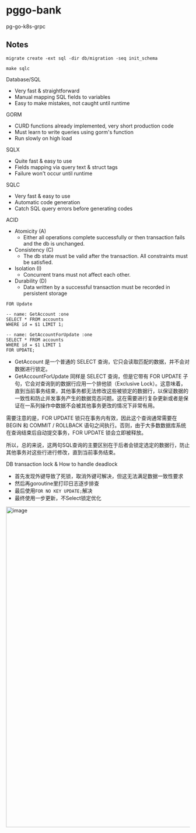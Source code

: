 # pggo-bank
pg-go-k8s-grpc

## Notes

```
migrate create -ext sql -dir db/migration -seq init_schema

make sqlc
```

Database/SQL

- Very fast & straightforward
- Manual mapping SQL fields to variables
- Easy to make mistakes, not caught until runtime

GORM

- CURD functions already implemented, very short production code
- Must learn to write queries using gorm's function
- Run slowly on high load

SQLX

- Quite fast & easy to use
- Fields mapping via query text & struct tags
- Failure won't occur until runtime

SQLC

- Very fast & easy to use
- Automatic code generation
- Catch SQL query errors before generating codes

ACID

- Atomicity (A)
  - Either all operations complete successfully or then transaction fails and the db is unchanged.
- Consistency (C)
  - The db state must be valid after the transaction. All constraints must be satisfied.
- Isolation (I)
  - Concurrent trans must not affect each other.
- Durability (D)
  - Data written by a successful transaction must be recorded in persistent storage

`FOR Update`

```
-- name: GetAccount :one
SELECT * FROM accounts
WHERE id = $1 LIMIT 1;

-- name: GetAccountForUpdate :one
SELECT * FROM accounts
WHERE id = $1 LIMIT 1
FOR UPDATE;
```

- GetAccount 是一个普通的 SELECT 查询，它只会读取匹配的数据，并不会对数据进行锁定。
- GetAccountForUpdate 同样是 SELECT 查询，但是它带有 FOR UPDATE 子句，它会对查询到的数据行应用一个排他锁（Exclusive Lock）。这意味着，直到当前事务结束，其他事务都无法修改这些被锁定的数据行，以保证数据的一致性和防止并发事务产生的数据竞态问题。这在需要进行复杂更新或者是保证在一系列操作中数据不会被其他事务更改的情况下非常有用。

需要注意的是，FOR UPDATE 锁只在事务内有效，因此这个查询通常需要在 BEGIN 和 COMMIT / ROLLBACK 语句之间执行。否则，由于大多数数据库系统在查询结束后自动提交事务，FOR UPDATE 锁会立即被释放。

所以，总的来说，这两句SQL查询的主要区别在于后者会锁定选定的数据行，防止其他事务对这些行进行修改，直到当前事务结束。

DB transaction lock & How to handle deadlock

- 首先发现外键导致了死锁，取消外键可解决，但这无法满足数据一致性要求
- 然后再goroutine里打印日志逐步排查
- 最后使用`FOR NO KEY UPDATE;`解决
- 最终使用一步更新，不Select锁定优化

<img width="877" alt="image" src="https://github.com/szy0syz/pggo-bank/assets/10555820/f8fa655d-8692-4197-8e21-0a930e380aa1">

